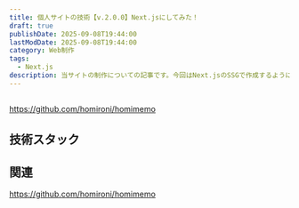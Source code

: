 ```yaml
---
title: 個人サイトの技術【v.2.0.0】Next.jsにしてみた！
draft: true
publishDate: 2025-09-08T19:44:00
lastModDate: 2025-09-08T19:44:00
category: Web制作
tags:
  - Next.js
description: 当サイトの制作についての記事です。今回はNext.jsのSSGで作成するようにリニューアルしました！
---
```

## 

https://github.com/homironi/homimemo

## 技術スタック

## 関連

https://github.com/homironi/homimemo

